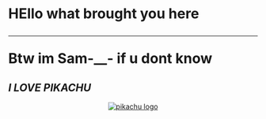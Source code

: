 
<h1> HEllo what brought you here
    <hr> <b>Btw im Sam-__- if u dont know</b>
</h1>

<p>
<p align="center">
<h2><i>I LOVE PIKACHU</i></h2>
</p>

<p>
<div align="center">
    <a href="https://www.youtube.com/watch?v=dQw4w9WgXcQ" target="_blank">
        <img src="https://tenor.com/view/pikachu-shocked-face-stunned-pokemon-shocked-not-shocked-omg-gif-24112152"
            alt="pikachu logo">
    </a><br>
    </p>
